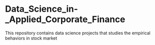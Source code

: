 # Data_Science_in-_Applied_Corporate_Finance
This repository contains data science projects that studies the empirical behaviors in stock market
